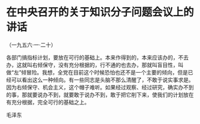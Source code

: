 # 在中央召开的关于知识分子问题会议上的讲话
（一九五六·一·二十）

各部门搞指标计划，要放在可行的基础上。本来作得到的，本来应该办的，不去办，这就叫右倾保守，没有充分根据的，行不通的也去办，那就叫盲目性，叫做“左”倾冒险。我想，全党在目前这个时候恐怕也还不是一个主要的倾向，但是已经可以看出这么一种倾向。有一些同志是头脑不那么清醒了，不敢于说实事求是。因为右倾保守、机会主义，这个帽子难听。如果经过观察、经过研究，确实办不到的事，那就要说办不到，就要敢于说办不到，敢于把它削下来，使我们的计划放在有充分根据，完全可行的基础之上。

毛泽东